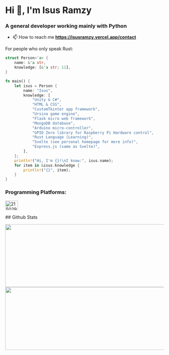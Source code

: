 # Hi 👋, I'm Isus Ramzy
### A general developer working mainly with Python

- 📫 How to reach me **https://isusramzy.vercel.app/contact**

For people who only speak Rust:  
```rust
struct Person<'a> {
    name: &'a str,
    knowledge: [&'a str; 11],
}

fn main() {
    let isus = Person {
        name: "Isus",
        knowledge: [
            "Unity & C#",
            "HTML & CSS",
            "CustomTkinter app framework",
            "Ursina game engine",
            "Flask micro web framework",
            "MongoDB database",
            "Arduino micro-controller",
            "GPIO Zero library for Raspberry Pi Hardware control",
            "Rust Language (Learning)",
            "Svelte (see personal homepage for more info)",
            "Express.js (same as Svelte)",
        ],
    };
    println!("Hi, I'm {}!\nI know:", isus.name);
    for item in &isus.knowledge {
        println!("{}", item);
    }
}
```

<h3 align="left">Programming Platforms:</h3>
<p align="left">
<a href="https://stackoverflow.com/users/21502965" target="blank"><img align="center" src="https://raw.githubusercontent.com/rahuldkjain/github-profile-readme-generator/master/src/images/icons/Social/stack-overflow.svg" alt="21502965" height="30" width="40" /></a>
</p>
## Github Stats

<p>
   <img width="600" height="200" src="https://github-readme-stats.vercel.app/api?username=IsusRamzy&show_icons=true&theme=dark&githubcache=0">
  <br>
  <img width="600" height="200" src="https://github-readme-stats.vercel.app/api/top-langs/?username=IsusRamzy&size_weight=0.0005&count_weight=0.3&layout=compact&theme=dark&githubcache=0">  
  <br>
</p>

